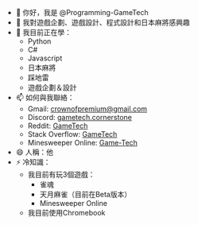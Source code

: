 - 👋 你好，我是 @Programming-GameTech
- 👀 我對遊戲企劃、遊戲設計、程式設計和日本麻將感興趣
- 🌱 我目前正在學：
  - Python
  - C#
  - Javascript
  - 日本麻將
  - 踩地雷
  - 遊戲企劃＆設計
- 📫 如何與我聯絡：
  - Gmail: [crownofpremium@gmail.com](mailto:crownofpremium@gmail.com)
  - Discord: [gametech.cornerstone](https://discord.gg/gafbGdZm)
  - Reddit: [GameTech](https://www.reddit.com/user/magicviii/)
  - Stack Overflow: [GameTech](https://stackoverflow.com/users/28366292/gametech)
  - Minesweeper Online: [Game-Tech](https://minesweeper.online/player/18190272)
- 😄 人稱：他
- ⚡ 冷知識：
  - 我目前有玩3個遊戲：
    - 雀魂
    - 天月麻雀（目前在Beta版本）
    - Minesweeper Online
  - 我目前使用Chromebook
